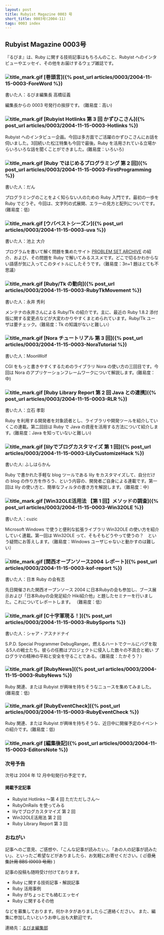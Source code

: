 ```yaml
---
layout: post
title: Rubyist Magazine 0003 号
short_title: 0003号(2004-11)
tags: 0003 index
---
```



## Rubyist Magazine 0003号

『るびま』は、Ruby に関する技術記事はもちろんのこと、Rubyist へのインタビューやエッセイ、その他をお届けするウェブ雑誌です。

### ![title_mark.gif]({{site.baseurl}}/images/title_mark.gif) [巻頭言]({% post_url articles/0003/2004-11-15-0003-ForeWord %})

書いた人：るびま編集長 高橋征義

編集長からの 0003 号発行の挨拶です。 (難易度：高い)

### ![title_mark.gif]({{site.baseurl}}/images/title_mark.gif) [Rubyist Hotlinks 第 3 回 かずひこさん]({% post_url articles/0003/2004-11-15-0003-Hotlinks %})

Rubyist へのインタビュー企画。今回は多方面でご活躍のかずひこさんにお話を伺いました。3回続いた松江特集も今回で最後。Ruby を活用されている立場からいろいろな話を聞くことができました。(難易度：いろいろ) 

### ![title_mark.gif]({{site.baseurl}}/images/title_mark.gif) [Ruby ではじめるプログラミング 第 2 回]({% post_url articles/0003/2004-11-15-0003-FirstProgramming %})

書いた人：だん

プログラミングのことをよく知らない人のための Ruby 入門です。最初の一歩を Ruby でどうぞ。今回は、文字列の式展開、エラーの見方と配列についてです。(難易度：低) 

### ![title_mark.gif]({{site.baseurl}}/images/title_mark.gif) [ウバベストシーズン]({% post_url articles/0003/2004-11-15-0003-uva %})

書いた人：池上 大介

プログラムを書いて解く問題を集めたサイト [PROBLEM SET ARCHIVE](http://acm.uva.es/problemset/) の紹介、および、その問題を Ruby で解いてみるススメです。どこで切るかわからない語感が気に入ってこのタイトルにしたそうです。（難易度：3n+1 題はとても不思議）

### ![title_mark.gif]({{site.baseurl}}/images/title_mark.gif) [Ruby/Tk の動向]({% post_url articles/0003/2004-11-15-0003-RubyTkMovement %})

書いた人：永井 秀利

メンテナの永井さんによる Ruby/Tk の紹介です。主に、最近の Ruby 1.8.2 添付版に関する変更点などが大変わかりやすくまとめられています。Ruby/Tk ユーザは要チェック。（難易度：Tk の知識がないと難しい）

### ![title_mark.gif]({{site.baseurl}}/images/title_mark.gif) [Nora チュートリアル 第 3 回]({% post_url articles/0003/2004-11-15-0003-NoraTutorial %})

書いた人：MoonWolf

CGI をもっと書きやすくするためのライブラリ Nora の使い方の三回目です。今回は Nora のアプリケーションフレームワークについて解説します。(難易度：中) 

### ![title_mark.gif]({{site.baseurl}}/images/title_mark.gif) [Ruby Library Report 第 2 回 Java との連携]({% post_url articles/0003/2004-11-15-0003-RLR %})

書いた人：立石 孝彰

Ruby を利用する開発者を対象読者とし、ライブラリや開発ツールを紹介していくこの連載。第二回目は Ruby で Java の資産を活用する方法について紹介します。(難易度：Java を知っていないと難しい) 

### ![title_mark.gif]({{site.baseurl}}/images/title_mark.gif) [lilyでブログカスタマイズ 第 1 回]({% post_url articles/0003/2004-11-15-0003-LilyCustomizeHack %})

書いた人: ふしはらかん

Ruby で書かれた手軽な blog ツールである lily をカスタマイズして、自分だけの blog の作り方を作ろう、という内容の、開発者ご自身による連載です。第一回は lily の使い方と、簡単なフィルタの書き方を解説します。（難易度：中）

### ![title_mark.gif]({{site.baseurl}}/images/title_mark.gif) [Win32OLE活用法 【第 1 回】メソッドの調査]({% post_url articles/0003/2004-11-15-0003-Win32OLE %})

書いた人：cuzic 

Microsoft Windows で使うと便利な拡張ライブラリ Win32OLE の使い方を紹介していく連載。第一回は Win32OLE って、そもそもどうやって使うの？　という疑問にお答えします。（難易度：Windows ユーザじゃないと動かすのは難しい）

### ![title_mark.gif]({{site.baseurl}}/images/title_mark.gif) [関西オープンソース2004 レポート]({% post_url articles/0003/2004-11-15-0003-kof-report %})

書いた人：日本 Ruby の会有志

先日開催された関西オープンソース 2004 に日本Rubyの会も参加し、ブース展示および「日本Rubyの会発足紹介 Hiki紹介他」と題したセミナーを行いました。これについてレポートします。 （難易度：低）

### ![title_mark.gif]({{site.baseurl}}/images/title_mark.gif) [C十字軍現る！]({% post_url articles/0003/2004-11-15-0003-RubySports %})

書いた人：シャア・アスナドナイ 

S.P.D. Special Programmer DebugRanger。燃えるハートでクールにバグを取る5人の戦士たち。彼らの任務はプロジェクトに侵入した数々の不具合と戦い プログラマの精神の平和と安全を守ることである。（難易度：たかそう？）

### ![title_mark.gif]({{site.baseurl}}/images/title_mark.gif) [RubyNews]({% post_url articles/0003/2004-11-15-0003-RubyNews %})

Ruby 関連、または Rubyist が興味を持ちそうなニュースを集めてみました。(難易度：低) 

### ![title_mark.gif]({{site.baseurl}}/images/title_mark.gif) [RubyEventCheck]({% post_url articles/0003/2004-11-15-0003-RubyEventCheck %})

Ruby 関連、または Rubyist が興味を持ちそうな、近日中に開催予定のイベントの紹介です。(難易度：低) 

### ![title_mark.gif]({{site.baseurl}}/images/title_mark.gif) [編集後記]({% post_url articles/0003/2004-11-15-0003-EditorsNote %})

### 次号予告

次号は 2004 年 12 月中旬発行の予定です。

#### 掲載予定記事

* Rubyist Hotlinks 〜第 4 回 ただただしさん〜
* RubyOnRails を使ってみる
* lilyでブログカスタマイズ 第 2 回
* Win32OLE活用法 第 2 回
* Ruby Library Report 第 3 回


### おねがい

記事へのご意見、ご感想や、「こんな記事が読みたい」、「あの人の記事が読みたい」、といったご希望などがありましたら、お気軽にお寄せください。( ~~ご意見集計用 BBS (0003 号用)~~ )

記事の投稿も随時受け付けております。

* Ruby に関する技術記事・解説記事
* Ruby 活用事例
* Ruby がちょっとでも絡むエッセイ
* Ruby に関するその他


などを募集しております。何かネタがありましたらご連絡ください。
また、編集に参加したいというお申し出も大歓迎です。

連絡先：[るびま編集部](mailto:magazine@ruby-no-kai.org)


